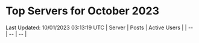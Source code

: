 # Top Servers for October 2023
Last Updated: 10/01/2023 03:13:19 UTC
| Server | Posts | Active Users |
| -- | -- | -- |
